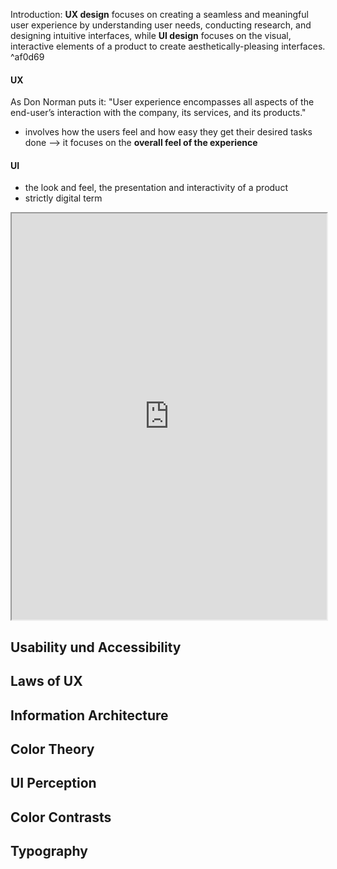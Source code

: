 Introduction: **UX design** focuses on creating a seamless and meaningful user experience by understanding user needs, conducting research, and designing intuitive interfaces, while **UI design** focuses on the visual, interactive elements of a product to create aesthetically-pleasing interfaces. ^af0d69
#### UX
As Don Norman puts it: "User experience encompasses all aspects of the end-user’s interaction with the company, its services, and its products."
- involves how the users feel and how easy they get their desired tasks done --> it focuses on the **overall feel of the experience**
#### UI
- the look and feel, the presentation and interactivity of a product
- strictly digital term

<iframe src=https://bootcamp.uxdesign.cc/fundamental-principles-of-ui-ux-design-3b1434e90a99 width=100% height=650px></iframe>

## Usability und Accessibility
## Laws of UX
## Information Architecture
## Color Theory
## UI Perception
## Color Contrasts
## Typography
